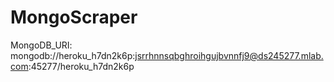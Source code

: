 # MongoScraper

MongoDB_URI: mongodb://heroku_h7dn2k6p:jsrrhnnsqbghroihgujbvnnfj9@ds245277.mlab.com:45277/heroku_h7dn2k6p
